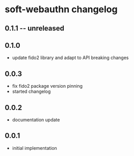 # soft-webauthn changelog

## 0.1.1 -- unreleased


## 0.1.0

* update fido2 library and adapt to API breaking changes

## 0.0.3

* fix fido2 package version pinning
* started changelog

## 0.0.2

* documentation update

## 0.0.1

* initial implementation
